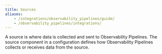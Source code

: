 ```yaml
---
title: Sources
aliases:
    - /integrations/observability_pipelines/guide/
    - /observability_pipelines/integrations/
---
```


A source is where data is collected and sent to Observability Pipelines. The source component in a configuration defines how Observability Pipelines collects or receives data from the source.
